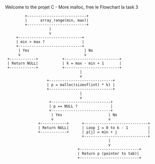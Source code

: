 Welcome to the projet C - More malloc, free
le Flowchart la task 3

             +---------------------------+
             |      array_range(min, max)|
             +---------------------------+
                        |
                        v
         +-----------------------------+
         | min > max ?                 |
         +-----------------------------+
          | Yes                         | No
          v                             v
     +------------+           +-------------------------+
     | Return NULL|           | k = max - min + 1       |
     +------------+           +-------------------------+
                                      |
                                      v
                       +-----------------------------+
                       | p = malloc(sizeof(int) * k) |
                       +-----------------------------+
                                      |
                                      v
                        +---------------------------+
                        | p == NULL ?               |
                        +---------------------------+
                         | Yes                     | No
                         v                         v
                   +------------+      +-----------------------------+
                   | Return NULL|      | Loop j = 0 to k - 1         |
                   +------------+      | p[j] = min + j              |
                                       +-----------------------------+
                                                   |
                                                   v
                                     +---------------------------+
                                     | Return p (pointer to tab)|
                                     +---------------------------+

